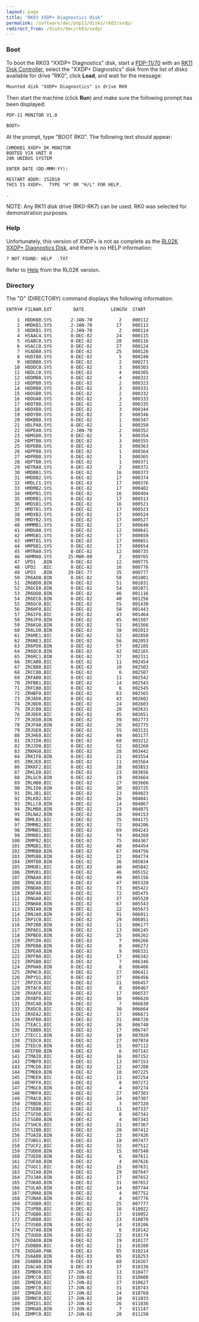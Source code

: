 ```yaml
---
layout: page
title: "RK03 XXDP+ Diagnostics Disk"
permalink: /software/dec/pdp11/disks/rk03/xxdp/
redirect_from: /disks/dec/rk03/xxdp/
---
```


### Boot

To boot the RK03 "XXDP+ Diagnostics" disk, start a [PDP-11/70](/machines/dec/pdp11/1170/panel/debugger/) with an
[RK11 Disk Controller](/configs/pdp11/rk11/), select the "XXDP+ Diagnostics" disk from the list of disks
available for drive "RK0", click **Load**, and wait for the message:

	Mounted disk "XXDP+ Diagnostics" in drive RK0

Then start the machine (click **Run**) and make sure the following prompt has been displayed:

	PDP-11 MONITOR V1.0

	BOOT>

At the prompt, type "BOOT RK0".  The following text should appear:

	CHMDKB1 XXDP+ DK MONITOR
	BOOTED VIA UNIT 0
	28K UNIBUS SYSTEM
	
	ENTER DATE (DD-MMM-YY): 
	
	RESTART ADDR: 152010
	THIS IS XXDP+.  TYPE "H" OR "H/L" FOR HELP.
	
	.

NOTE: Any RK11 disk drive (RK0-RK7) can be used.  RK0 was selected for demonstration purposes.

### Help

Unfortunately, this version of XXDP+ is not as complete as the [RL02K XXDP+ Diagnostics Disk](/software/dec/pdp11/disks/rl02k/xxdp/),
and there is no HELP information:

	? NOT FOUND: HELP  .TXT

Refer to [Help](/software/dec/pdp11/disks/rl02k/xxdp/#help) from the RL02K version.

### Directory

The "D" (DIRECTORY) command displays the following information:

	ENTRY# FILNAM.EXT        DATE          LENGTH  START
	
	    1  HDDKB0.SYS       2-JAN-70          2    000112
	    2  HMDKB1.SYS       2-JAN-70         17    000113
	    3  HDDKB1.SYS       2-JAN-70          2    000114
	    4  HSAAC4.SYS       8-DEC-82         24    000115
	    5  HSABC0.SYS       8-DEC-82         28    000116
	    6  HSACC0.SYS       8-DEC-82         27    000124
	    7  HSADB0.SYS       8-DEC-82         25    000126
	    8  HUDIB0.SYS       8-DEC-82          5    000240
	    9  HDDBB0.SYS       8-DEC-82          2    000271
	   10  HDDDC0.SYS       8-DEC-82          3    000303
	   11  HDDLC0.SYS       8-DEC-82          4    000305
	   12  HDDMB0.SYS       8-DEC-82          4    000322
	   13  HDDPB0.SYS       8-DEC-82          2    000323
	   14  HDDRB0.SYS       8-DEC-82          3    000331
	   15  HDDSB0.SYS       8-DEC-82          2    000332
	   16  HDDUA0.SYS       8-DEC-82          3    000333
	   17  HDDTB0.SYS       8-DEC-82          2    000335
	   18  HDDXB0.SYS       8-DEC-82          3    000344
	   19  HDDYB0.SYS       8-DEC-82          3    000346
	   20  HDKBB0.SYS       8-DEC-82          1    000347
	   21  HDLPA0.SYS       8-DEC-82          1    000350
	   22  HDPEA0.SYS       2-JAN-70          2    000352
	   23  HDMSB0.SYS       8-DEC-82          3    000354
	   24  HDMTB0.SYS       8-DEC-82          3    000355
	   25  HDPDB0.SYS       8-DEC-82          3    000363
	   26  HDPPB0.SYS       8-DEC-82          1    000364
	   27  HDPRB0.SYS       8-DEC-82          1    000365
	   28  HDPTB0.SYS       8-DEC-82          1    000371
	   29  HDTRA0.SYS       8-DEC-82          2    000372
	   30  HMDBB1.SYS       8-DEC-82         16    000373
	   31  HMDDB2.SYS       8-DEC-82         17    000374
	   32  HMDLC1.SYS       8-DEC-82         17    000376
	   33  HMDMB2.SYS       8-DEC-82         17    000402
	   34  HMDPB1.SYS       8-DEC-82         16    000404
	   35  HMDRB1.SYS       8-DEC-82         17    000513
	   36  HMDSB1.SYS       8-DEC-82         16    000521
	   37  HMDTB1.SYS       8-DEC-82         17    000523
	   38  HMDXB2.SYS       8-DEC-82         17    000524
	   39  HMDYB2.SYS       8-DEC-82         17    000527
	   40  HMMMB1.SYS       8-DEC-82         17    000640
	   41  HMDUA0.SYS       8-DEC-82         12    000641
	   42  HMMSB1.SYS       8-DEC-82         17    000650
	   43  HMMTB1.SYS       8-DEC-82         17    000651
	   44  HMPDB1.SYS       8-DEC-82         17    000654
	   45  HMTRA0.SYS       8-DEC-82         12    000735
	   46  HDMMA0.SYS      25-MAR-80          2    000765
	   47  UPD1  .BIN       8-DEC-82         12    000775
	   48  UPD2  .BIC       8-DEC-82         16    000776
	   49  UPD3  .BIN      29-DEC-77         35    000777
	   50  ZR6AD0.BIN       8-DEC-82         58    001001
	   51  ZR6BD0.BIN       8-DEC-82         51    001031
	   52  ZR6CE0.BIN       8-DEC-82         54    001071
	   53  ZR6DD0.BIN       8-DEC-82         46    001116
	   54  ZR6EC0.BIN       8-DEC-82         40    001256
	   55  ZR6GC0.BIC       8-DEC-82         55    001430
	   56  ZR6HF0.BIC       8-DEC-82         58    001443
	   57  ZR6IF0.BIC       8-DEC-82         43    001464
	   58  ZR6JF0.BIN       8-DEC-82         45    001507
	   59  ZR6KG0.BIN       8-DEC-82         51    001566
	   60  ZR6LD0.BIN       8-DEC-82         38    002013
	   61  ZR6ME1.BIC       8-DEC-82         52    002050
	   62  ZR6NE3.BIC       8-DEC-82         56    002053
	   63  ZR6PD0.BIN       8-DEC-82         57    002105
	   64  ZR6QC0.BIN       8-DEC-82         42    002165
	   65  ZR6RC1.BIN       8-DEC-82         37    002311
	   66  ZRCAB0.BIC       8-DEC-82         11    002454
	   67  ZRCBB0.BIC       8-DEC-82         10    002503
	   68  ZRCCB0.BIC       8-DEC-82          6    002507
	   69  ZRFAB0.BIC       8-DEC-82         11    002542
	   70  ZRFBB1.BIC       8-DEC-82         14    002543
	   71  ZRFCB0.BIC       8-DEC-82          6    002545
	   72  ZRHBF0.BIC       8-DEC-82         63    002565
	   73  ZRJAD0.BIC       8-DEC-82         43    002602
	   74  ZRJBD0.BIC       8-DEC-82         24    002603
	   75  ZRJCB0.BIC       8-DEC-82         20    002631
	   76  ZRJDE0.BIC       8-DEC-82         45    002651
	   77  ZRJED0.BIN       8-DEC-82         59    002773
	   78  ZRJFA0.BIN       8-DEC-82         26    002775
	   79  ZRJGE0.BIC       8-DEC-82         55    003131
	   80  ZRJHE0.BIC       8-DEC-82         49    003177
	   81  ZRJID0.BIC       8-DEC-82         60    003212
	   82  ZRJJD0.BIC       8-DEC-82         52    003260
	   83  ZRKHG0.BIC       8-DEC-82         28    003442
	   84  ZRKIF0.BIN       8-DEC-82         21    003554
	   85  ZRKJE0.BIC       8-DEC-82         11    003564
	   86  ZRKKF2.BIC       8-DEC-82         28    003653
	   87  ZRKLE0.BIC       8-DEC-82         23    003656
	   88  ZRLGC0.BIN       8-DEC-82         19    003664
	   89  ZRLHB0.BIC       8-DEC-82         27    003666
	   90  ZRLID0.BIN       8-DEC-82         30    003725
	   91  ZRLJB1.BIC       8-DEC-82         23    004023
	   92  ZRLKB2.BIC       8-DEC-82         26    004041
	   93  ZRLLC0.BIN       8-DEC-82         14    004067
	   94  ZRLMB0.BIN       8-DEC-82         23    004075
	   95  ZRLNA2.BIN       8-DEC-82         28    004153
	   96  ZRMLB1.BIC       8-DEC-82         35    004175
	   97  ZRMMB2.BIC       8-DEC-82         72    004206
	   98  ZRMNB1.BIC       8-DEC-82         69    004243
	   99  ZRMOB1.BIC       8-DEC-82         74    004260
	  100  ZRMPB2.BIC       8-DEC-82         75    004367
	  101  ZRMQB1.BIC       8-DEC-82         48    004454
	  102  ZRMRB0.BIN       8-DEC-82         67    004756
	  103  ZRMSB0.BIN       8-DEC-82         22    004774
	  104  ZRMTB0.BIN       8-DEC-82         36    005034
	  105  ZRMUB1.BIC       8-DEC-82         48    005042
	  106  ZRMVB1.BIC       8-DEC-82         46    005152
	  107  ZRNAA0.BIC       8-DEC-82         49    005156
	  108  ZRNCA0.BIC       8-DEC-82         47    005320
	  109  ZRNDA0.BIC       8-DEC-82         73    005422
	  110  ZRNFA0.BIC       8-DEC-82         72    005475
	  111  ZRNGA0.BIC       8-DEC-82         37    005520
	  112  ZRNHA0.BIN       8-DEC-82         67    005543
	  113  ZRNIA0.BIN       8-DEC-82         22    005673
	  114  ZRNJA0.BIN       8-DEC-82         91    006011
	  115  ZRP1C0.BIC       8-DEC-82         29    006051
	  116  ZRP2B0.BIN       8-DEC-82         11    006177
	  117  ZRPAD1.BIN       8-DEC-82         13    006245
	  118  ZRPBE0.BIN       8-DEC-82         25    006262
	  119  ZRPCD0.BIC       8-DEC-82          7    006266
	  120  ZRPDB0.BIN       8-DEC-82          8    006272
	  121  ZRPEA0.BIN       8-DEC-82          9    006331
	  122  ZRPFB0.BIC       8-DEC-82         17    006342
	  123  ZRPGB0.BIC       8-DEC-82          7    006346
	  124  ZRPHA0.BIN       8-DEC-82          8    006406
	  125  ZRPWC0.BIC       8-DEC-82         27    006411
	  126  ZRPYD1.BIC       8-DEC-82         37    006456
	  127  ZRPZC0.BIC       8-DEC-82         21    006457
	  128  ZRTAC0.BIC       8-DEC-82          8    006467
	  129  ZRXAF0.BIC       8-DEC-82         17    006537
	  130  ZRXBF0.BIC       8-DEC-82         16    006620
	  131  ZRXCA0.BIN       8-DEC-82          7    006630
	  132  ZRXDC0.BIC       8-DEC-82         30    006664
	  133  ZRXEA2.BIC       8-DEC-82         17    006673
	  134  ZRXFB0.BIC       8-DEC-82         31    006720
	  135  ZTEAC1.BIC       8-DEC-82         26    006740
	  136  ZTEBB0.BIC       8-DEC-82         17    006747
	  137  ZTECC1.BIN       8-DEC-82         18    007020
	  138  ZTEDC0.BIC       8-DEC-82         27    007074
	  139  ZTEEC0.BIN       8-DEC-82         15    007112
	  140  ZTEFB0.BIN       8-DEC-82          6    007142
	  141  ZTMAI0.BIC       8-DEC-82         16    007152
	  142  ZTMBF0.BIC       8-DEC-82         13    007153
	  143  ZTMCD0.BIC       8-DEC-82         12    007200
	  144  ZTMDE0.BIN       8-DEC-82         10    007225
	  145  ZTMEE0.BIC       8-DEC-82         11    007254
	  146  ZTMFF0.BIC       8-DEC-82          8    007272
	  147  ZTMGC0.BIN       8-DEC-82          4    007274
	  148  ZTMHF0.BIC       8-DEC-82         27    007303
	  149  ZTRAC0.BIC       8-DEC-82         24    007307
	  150  ZTRBD0.BIC       8-DEC-82          3    007320
	  151  ZTSEB0.BIC       8-DEC-82         11    007337
	  152  ZTSFD0.BIC       8-DEC-82          8    007342
	  153  ZTSGB0.BIN       8-DEC-82          4    007343
	  154  ZTSHC0.BIC       8-DEC-82         21    007367
	  155  ZTSIB0.BIC       8-DEC-82         28    007412
	  156  ZTUAI0.BIN       8-DEC-82         23    007426
	  157  ZTUBG1.BIC       8-DEC-82         18    007477
	  158  ZTUCF2.BIC       8-DEC-82         32    007512
	  159  ZTUDD0.BIN       8-DEC-82         15    007540
	  160  ZTUED0.BIN       8-DEC-82          6    007611
	  161  ZTUFA0.BIN       8-DEC-82          4    007626
	  162  ZTUGC1.BIC       8-DEC-82         15    007631
	  163  ZTUIA0.BIN       8-DEC-82         29    007647
	  164  ZTUJA0.BIN       8-DEC-82         17    007652
	  165  ZTUKA0.BIN       8-DEC-82         31    007653
	  166  ZTULA0.BIN       8-DEC-82         14    007744
	  167  ZTUMA0.BIN       8-DEC-82          4    007752
	  168  ZTUNA0.BIN       8-DEC-82          4    007776
	  169  ZTUOB0.BIC       8-DEC-82         25    007777
	  170  ZTUPB0.BIC       8-DEC-82         16    010022
	  171  ZTUQB0.BIC       8-DEC-82         17    010052
	  172  ZTURB0.BIC       8-DEC-82         23    010070
	  173  ZTUSB0.BIN       8-DEC-82         14    010106
	  174  ZTUTA0.BIN       8-DEC-82          6    010142
	  175  ZTUUD0.BIN       8-DEC-82         22    010174
	  176  ZUDAD0.BIN       8-DEC-82         19    010177
	  177  ZUDBB0.BIC       8-DEC-82         11    010200
	  178  ZUDGA0.PAK       8-DEC-82         95    010214
	  179  ZUAAB0.BIN       8-DEC-83         65    010253
	  180  ZUABB0.BIN       8-DEC-83         60    010267
	  181  ZUACA0.BIN       8-DEC-83         37    010336
	  183  ZDMBD0.BIC      17-JUN-82         13    010477
	  184  ZDMCC0.BIC      17-JUN-82         31    010600
	  185  ZDMED0.BIC      17-JUN-82         27    010627
	  186  ZDMFC0.BIC      17-JUN-82         31    010743
	  187  ZDMGD0.BIC      17-JUN-82         24    010760
	  188  ZDMHC0.BIC      17-JUN-82         18    011033
	  189  ZDMID1.BIC      17-JUN-82         26    011036
	  190  ZDMOA0.BIN      17-JUN-82          7    011147
	  191  ZDMPC0.BIC      17-JUN-82         28    011150
